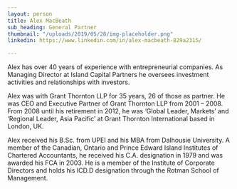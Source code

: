 ```yaml
---
layout: person
title: Alex MacBeath
sub_heading: General Partner
thumbnail: "/uploads/2019/05/28/img-placeholder.png"
linkedin: https://www.linkedin.com/in/alex-macbeath-829a2315/

---
```

Alex has over 40 years of experience with entrepreneurial companies. As Managing Director at Island Capital Partners he oversees investment activities and relationships with investors.

Alex was with Grant Thornton LLP for 35 years, 26 of those as partner. He was CEO and Executive Partner of Grant Thornton LLP from 2001 – 2008. From 2008 until his retirement in 2012, he was ‘Global Leader, Markets’ and ‘Regional Leader, Asia Pacific’ at Grant Thornton International based in London, UK.

Alex received his B.Sc. from UPEI and his MBA from Dalhousie University. A member of the Canadian, Ontario and Prince Edward Island Institutes of Chartered Accountants, he received his C.A. designation in 1979 and was awarded his FCA in 2003. He is a member of the Institute of Corporate Directors and holds his ICD.D designation through the Rotman School of Management.